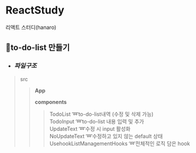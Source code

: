 # ReactStudy
리액트 스터디(hanaro)

## :memo:to-do-list 만들기
* ### *파일구조*
>src
>> **App<br>**
>> 
>> **components**
>>> TodoList :loop:to-do-list내역 (수정 및 삭제 가능)  <br/>
>>> TodoInput :loop:to-do-list 내용 입력 및 추가  <br/>
>>> UpdateText :loop:수정 시 input 활성화 <br/>
>>> NoUpdateText :loop:수정하고 있지 않는 default 상태 <br/>
>>> UsehookListManagementHooks :loop:전체적인 로직 담은 hook <br/>

